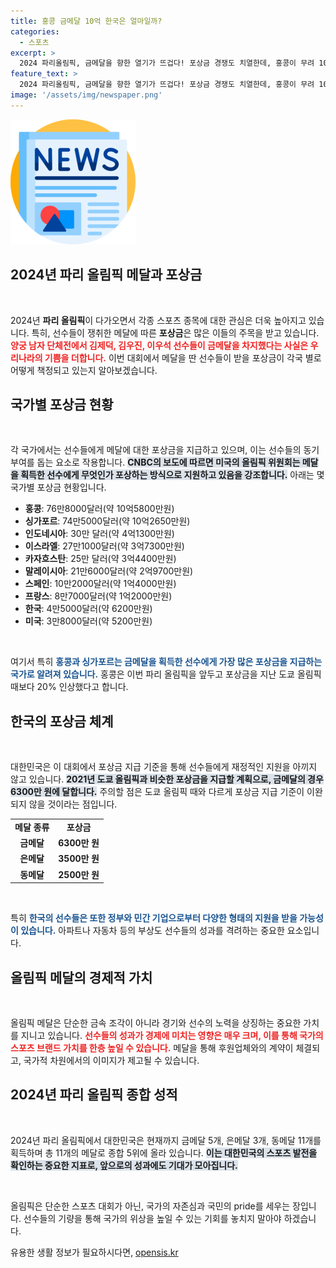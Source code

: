 ```yaml
---
title: 홍콩 금메달 10억 한국은 얼마일까?
categories:
  - 스포츠
excerpt: >
  2024 파리올림픽, 금메달을 향한 열기가 뜨겁다! 포상금 경쟁도 치열한데, 홍콩이 무려 10억5800만원을 지급한다. 한국은 9위인 6200만원. 메달과 부상, 그리고 금전적 보상이 뒤얽힌 이 흥미로운 이야기 속으로 들어가보자!
feature_text: >
  2024 파리올림픽, 금메달을 향한 열기가 뜨겁다! 포상금 경쟁도 치열한데, 홍콩이 무려 10억5800만원을 지급한다. 한국은 9위인 6200만원. 메달과 부상, 그리고 금전적 보상이 뒤얽힌 이 흥미로운 이야기 속으로 들어가보자!
image: '/assets/img/newspaper.png'
---
```


<p><img src="/assets/img/newspaper.png" alt="kimp 속보" /></p>

<h2 data-ke-size="size26">2024년 파리 올림픽 메달과 포상금</h2>

<p data-ke-size="size16">&nbsp;</p>

<p>2024년 <b>파리 올림픽</b>이 다가오면서 각종 스포츠 종목에 대한 관심은 더욱 높아지고 있습니다. 특히, 선수들이 쟁취한 메달에 따른 <b>포상금</b>은 많은 이들의 주목을 받고 있습니다. <b><span style="color: #ee2323;">양궁 남자 단체전에서 김제덕, 김우진, 이우석 선수들이 금메달을 차지했다는 사실은 우리나라의 기쁨을 더합니다.</span></b> 이번 대회에서 메달을 딴 선수들이 받을 포상금이 각국 별로 어떻게 책정되고 있는지 알아보겠습니다.</p>

<h2 data-ke-size="size26">국가별 포상금 현황</h2>

<p data-ke-size="size16">&nbsp;</p>

<p>각 국가에서는 선수들에게 메달에 대한 포상금을 지급하고 있으며, 이는 선수들의 동기 부여를 돕는 요소로 작용합니다. <b><span style="background-color: #21538527;">CNBC의 보도에 따르면 미국의 올림픽 위원회는 메달을 획득한 선수에게 무엇인가 포상하는 방식으로 지원하고 있음을 강조합니다.</span></b> 아래는 몇 국가별 포상금 현황입니다.</p>

<ul>
    <li><b>홍콩</b>: 76만8000달러(약 10억5800만원)</li>
    <li><b>싱가포르</b>: 74만5000달러(약 10억2650만원)</li>
    <li><b>인도네시아</b>: 30만 달러(약 4억1300만원)</li>
    <li><b>이스라엘</b>: 27만1000달러(약 3억7300만원)</li>
    <li><b>카자흐스탄</b>: 25만 달러(약 3억4400만원)</li>
    <li><b>말레이시아</b>: 21만6000달러(약 2억9700만원)</li>
    <li><b>스페인</b>: 10만2000달러(약 1억4000만원)</li>
    <li><b>프랑스</b>: 8만7000달러(약 1억2000만원)</li>
    <li><b>한국</b>: 4만5000달러(약 6200만원)</li>
    <li><b>미국</b>: 3만8000달러(약 5200만원)</li>
</ul>

<p data-ke-size="size16">&nbsp;</p>

<p>여기서 특히 <b><span style="color: #1a5490;">홍콩과 싱가포르는 금메달을 획득한 선수에게 가장 많은 포상금을 지급하는 국가로 알려져 있습니다.</span></b> 홍콩은 이번 파리 올림픽을 앞두고 포상금을 지난 도쿄 올림픽 때보다 20% 인상했다고 합니다. </p>

<h2 data-ke-size="size26">한국의 포상금 체계</h2>

<p data-ke-size="size16">&nbsp;</p>

<p>대한민국은 이 대회에서 포상금 지급 기준을 통해 선수들에게 재정적인 지원을 아끼지 않고 있습니다. <b><span style="background-color: #21538527;">2021년 도쿄 올림픽과 비슷한 포상금을 지급할 계획으로, 금메달의 경우 6300만 원에 달합니다.</span></b> 주의할 점은 도쿄 올림픽 때와 다르게 포상금 지급 기준이 이완되지 않을 것이라는 점입니다.</p>

<table>
    <tr>
        <td style="text-align: center; height: 17px;"><b>메달 종류</b></td>
        <td style="text-align: center; height: 17px;"><b>포상금</b></td>
    </tr>
    <tr>
        <td style="text-align: center; height: 17px;"><b>금메달</b></td>
        <td style="text-align: center; height: 17px;"><b>6300만 원</b></td>
    </tr>
    <tr>
        <td style="text-align: center; height: 17px;"><b>은메달</b></td>
        <td style="text-align: center; height: 17px;"><b>3500만 원</b></td>
    </tr>
    <tr>
        <td style="text-align: center; height: 17px;"><b>동메달</b></td>
        <td style="text-align: center; height: 17px;"><b>2500만 원</b></td>
    </tr>
</table>

<p data-ke-size="size16">&nbsp;</p>

<p>특히 <b><span style="color: #1a5490;">한국의 선수들은 또한 정부와 민간 기업으로부터 다양한 형태의 지원을 받을 가능성이 있습니다.</span></b> 아파트나 자동차 등의 부상도 선수들의 성과를 격려하는 중요한 요소입니다.</p>

<h2 data-ke-size="size26">올림픽 메달의 경제적 가치</h2>

<p data-ke-size="size16">&nbsp;</p>

<p>올림픽 메달은 단순한 금속 조각이 아니라 경기와 선수의 노력을 상징하는 중요한 가치를 지니고 있습니다. <b><span style="color: #ee2323;">선수들의 성과가 경제에 미치는 영향은 매우 크며, 이를 통해 국가의 스포츠 브랜드 가치를 한층 높일 수 있습니다.</span></b> 메달을 통해 후원업체와의 계약이 체결되고, 국가적 차원에서의 이미지가 제고될 수 있습니다.</p>

<h2 data-ke-size="size26">2024년 파리 올림픽 종합 성적</h2>

<p data-ke-size="size16">&nbsp;</p>

<p>2024년 파리 올림픽에서 대한민국은 현재까지 금메달 5개, 은메달 3개, 동메달 11개를 획득하며 총 11개의 메달로 종합 5위에 올라 있습니다. <b><span style="background-color: #21538527;">이는 대한민국의 스포츠 발전을 확인하는 중요한 지표로, 앞으로의 성과에도 기대가 모아집니다.</span></b> </p>

<p data-ke-size="size16">&nbsp;</p>

<p>올림픽은 단순한 스포츠 대회가 아닌, 국가의 자존심과 국민의 pride를 세우는 장입니다. 선수들의 기량을 통해 국가의 위상을 높일 수 있는 기회를 놓치지 말아야 하겠습니다.</p>
유용한 생활 정보가 필요하시다면, <a href="https://opensis.kr" rel="dofollow">opensis.kr</a>


